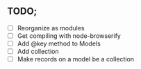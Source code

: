 ## TODO;

- [ ] Reorganize as modules
- [ ] Get compiling with node-browserify
- [ ] Add @key method to Models
- [ ] Add collection 
- [ ] Make records on a model be a collection
